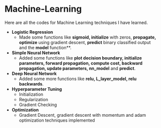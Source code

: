 # Machine-Learning
Here are all the codes for Machine Learning techniques I have learned.

* **Logistic Regression**  
   * Made some functions like **sigmoid, initialize** with zeros, **propagate, optimize** using gradient descent, **predict** binary classified output and the **model** function**.
* **Simple Neural Network**  
   * Added some functions like **plot decision boundary, initialize parameters, forward propagation, compute cost, backward propagation, update parameters, nn_model** and **predict**.
* **Deep Neural Network**  
   * Added some more functions like **relu, L_layer_model, relu backwards**.
* **Hyperparameter Tuning**  
   * Initialization
   * Regularization
   * Gradient Checking
* **Optimization**  
   * Gradient Descent, gradient descent with momentum and adam optimization techniques implemented
